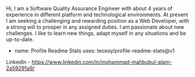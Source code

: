Hi,
I am a Software Quality Assurance Engineer with about 4 years of experience in different platform and technological environments. At present I am seeking a challenging and rewarding position as a Web Developer, with a strong will to prosper in any assigned duties. I am passionate about new challenges. I like to learn new things, adapt myself in any situations and be up-to-date.

- name: Profile Readme Stats
  uses: teoxoy/profile-readme-stats@v1


LinkedIn - https://www.linkedin.com/in/mohammad-mahbubul-alam-2a59291a9/
<!--
**mdmahbubulalam/mdmahbubulalam** is a ✨ _special_ ✨ repository because its `README.md` (this file) appears on your GitHub profile.

Here are some ideas to get you started:

- 🔭 I’m currently working on ...
- 🌱 I’m currently learning ...
- 👯 I’m looking to collaborate on ...
- 🤔 I’m looking for help with ...
- 💬 Ask me about ...
- 📫 How to reach me: ...
- 😄 Pronouns: ...
- ⚡ Fun fact: ...
-->
